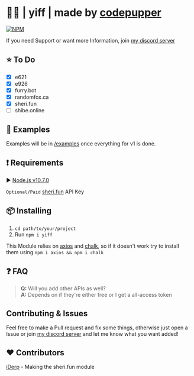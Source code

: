 # 🦊🐺 | yiff | made by [codepupper](https://werewovles-yiff.me "my homepage")

[![NPM](https://nodei.co/npm/yiff.png)](https://nodei.co/npm/yiff/)

If you need Support or want more Information, join [my discord server](https://discord.gg/He2822y "a link to my discord server")

## ⭐️ To Do

- [x] e621
- [x] e926
- [x] furry.bot
- [x] randomfox.ca
- [x] sheri.fun
- [ ] shibe.online

## 📝 Examples

Examples will be in [/examples](https://github.com/yiff/tree/master/examples "a link to the examples, once they're there") once everything for v1 is done.

## ❗️ Requirements

▶️ [Node.js v10.7.0](https://nodejs.org/en/ "A link to the node.js website")

`Optional/Paid` [sheri.fun](https://sheri.fun/ "A link to the node.js website") API Key

## 📦 Installing

1. `cd path/to/your/project`
2. Run `npm i yiff`

This Module relies on [axios](https://npmjs.org/package/axios "A link to the axios package on npm") and [chalk](https://npmjs.org/package/chalk "A link to the chalk package on npm"), so if it doesn't work try to install them using `npm i axios && npm i chalk`

## ❓ FAQ

> **Q:** Will you add other APIs as well?\
> **A:** Depends on if they're either free or I get a all-access token

## Contributing & Issues

Feel free to make a Pull request and fix some things, otherwise just open a Issue or join [my discord server](https://discord.gg/He2822y) and let me know what you want added!

## ❤️ Contributors 

[iDerp](https://github.com) - Making the sheri.fun module 